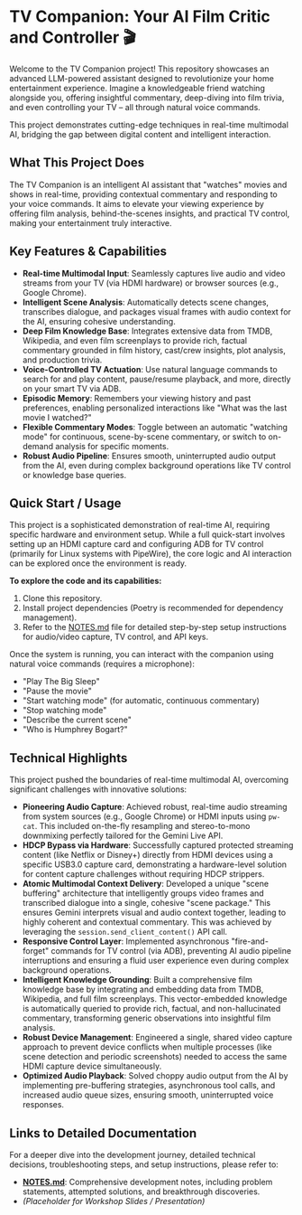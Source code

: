 # TV Companion: Your AI Film Critic and Controller 🎬

Welcome to the TV Companion project! This repository showcases an advanced LLM-powered assistant designed to revolutionize your home entertainment experience. Imagine a knowledgeable friend watching alongside you, offering insightful commentary, deep-diving into film trivia, and even controlling your TV – all through natural voice commands.

This project demonstrates cutting-edge techniques in real-time multimodal AI, bridging the gap between digital content and intelligent interaction.

## What This Project Does

The TV Companion is an intelligent AI assistant that "watches" movies and shows in real-time, providing contextual commentary and responding to your voice commands. It aims to elevate your viewing experience by offering film analysis, behind-the-scenes insights, and practical TV control, making your entertainment truly interactive.

## Key Features & Capabilities

*   **Real-time Multimodal Input**: Seamlessly captures live audio and video streams from your TV (via HDMI hardware) or browser sources (e.g., Google Chrome).
*   **Intelligent Scene Analysis**: Automatically detects scene changes, transcribes dialogue, and packages visual frames with audio context for the AI, ensuring cohesive understanding.
*   **Deep Film Knowledge Base**: Integrates extensive data from TMDB, Wikipedia, and even film screenplays to provide rich, factual commentary grounded in film history, cast/crew insights, plot analysis, and production trivia.
*   **Voice-Controlled TV Actuation**: Use natural language commands to search for and play content, pause/resume playback, and more, directly on your smart TV via ADB.
*   **Episodic Memory**: Remembers your viewing history and past preferences, enabling personalized interactions like "What was the last movie I watched?"
*   **Flexible Commentary Modes**: Toggle between an automatic "watching mode" for continuous, scene-by-scene commentary, or switch to on-demand analysis for specific moments.
*   **Robust Audio Pipeline**: Ensures smooth, uninterrupted audio output from the AI, even during complex background operations like TV control or knowledge base queries.

## Quick Start / Usage

This project is a sophisticated demonstration of real-time AI, requiring specific hardware and environment setup. While a full quick-start involves setting up an HDMI capture card and configuring ADB for TV control (primarily for Linux systems with PipeWire), the core logic and AI interaction can be explored once the environment is ready.

**To explore the code and its capabilities:**
1.  Clone this repository.
2.  Install project dependencies (Poetry is recommended for dependency management).
3.  Refer to the [NOTES.md](NOTES.md) file for detailed step-by-step setup instructions for audio/video capture, TV control, and API keys.

Once the system is running, you can interact with the companion using natural voice commands (requires a microphone):

*   "Play The Big Sleep"
*   "Pause the movie"
*   "Start watching mode" (for automatic, continuous commentary)
*   "Stop watching mode"
*   "Describe the current scene"
*   "Who is Humphrey Bogart?"

## Technical Highlights

This project pushed the boundaries of real-time multimodal AI, overcoming significant challenges with innovative solutions:

*   **Pioneering Audio Capture**: Achieved robust, real-time audio streaming from system sources (e.g., Google Chrome) or HDMI inputs using `pw-cat`. This included on-the-fly resampling and stereo-to-mono downmixing perfectly tailored for the Gemini Live API.
*   **HDCP Bypass via Hardware**: Successfully captured protected streaming content (like Netflix or Disney+) directly from HDMI devices using a specific USB3.0 capture card, demonstrating a hardware-level solution for content capture challenges without requiring HDCP strippers.
*   **Atomic Multimodal Context Delivery**: Developed a unique "scene buffering" architecture that intelligently groups video frames and transcribed dialogue into a single, cohesive "scene package." This ensures Gemini interprets visual and audio context together, leading to highly coherent and contextual commentary. This was achieved by leveraging the `session.send_client_content()` API call.
*   **Responsive Control Layer**: Implemented asynchronous "fire-and-forget" commands for TV control (via ADB), preventing AI audio pipeline interruptions and ensuring a fluid user experience even during complex background operations.
*   **Intelligent Knowledge Grounding**: Built a comprehensive film knowledge base by integrating and embedding data from TMDB, Wikipedia, and full film screenplays. This vector-embedded knowledge is automatically queried to provide rich, factual, and non-hallucinated commentary, transforming generic observations into insightful film analysis.
*   **Robust Device Management**: Engineered a single, shared video capture approach to prevent device conflicts when multiple processes (like scene detection and periodic screenshots) needed to access the same HDMI capture device simultaneously.
*   **Optimized Audio Playback**: Solved choppy audio output from the AI by implementing pre-buffering strategies, asynchronous tool calls, and increased audio queue sizes, ensuring smooth, uninterrupted voice responses.

## Links to Detailed Documentation

For a deeper dive into the development journey, detailed technical decisions, troubleshooting steps, and setup instructions, please refer to:

*   [**NOTES.md**](NOTES.md): Comprehensive development notes, including problem statements, attempted solutions, and breakthrough discoveries.
*   *(Placeholder for Workshop Slides / Presentation)*